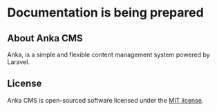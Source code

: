 # Documentation is being prepared

## About Anka CMS

Anka, is a simple and flexible content management system powered by Laravel. 

## License

Anka CMS is open-sourced software licensed under the [MIT license](https://opensource.org/licenses/MIT).
